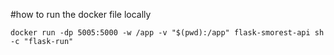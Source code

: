 #how to run the docker file locally

```
docker run -dp 5005:5000 -w /app -v "$(pwd):/app" flask-smorest-api sh -c "flask-run"
```